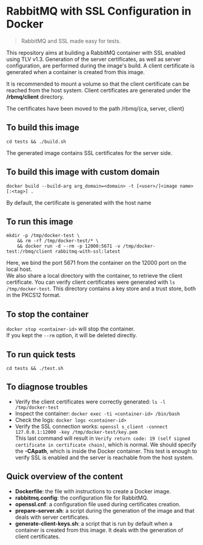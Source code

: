 # RabbitMQ with SSL Configuration in Docker

> RabbitMQ and SSL made easy for tests.

This repository aims at building a RabbitMQ container with SSL enabled using TLV v1.3.
Generation of the server certificates, as well as server configuration, are performed during
the image's build. A client certificate is generated when a container is created from this image.

It is recommended to mount a volume so that the client certificate can be reached from the
host system. Client certificates are generated under the **/rbmq/client** directory.

The certificates have been moved to the path /rbmq/{ca, server, client}

## To build this image

```
cd tests && ./build.sh
```

The generated image contains SSL certificates for the server side.

## To build this image with custom domain

```
docker build --build-arg arg_domain=<domain> -t [<user>/]<image name>[:<tag>] .
```

By default, the certificate is generated with the host name

## To run this image

```
mkdir -p /tmp/docker-test \
	&& rm -rf /tmp/docker-test/* \
	&& docker run -d --rm -p 12000:5671 -v /tmp/docker-test:/rbmq/client rabbitmq-with-ssl:latest
```

Here, we bind the port 5671 from the container on the 12000 port on the local host.  
We also share a local directory with the container, to retrieve the client certificate.
You can verify client certificates were generated with `ls /tmp/docker-test`. This directory contains
a key store and a trust store, both in the PKCS12 format.

## To stop the container

`docker stop <container-id>` will stop the container.  
If you kept the `--rm` option, it will be deleted directly.

## To run quick tests

```
cd tests && ./test.sh
```

## To diagnose troubles

- Verify the client certificates were correctly generated: `ls -l /tmp/docker-test`
- Inspect the container: `docker exec -ti <container-id> /bin/bash`
- Check the logs: `docker logs <container-id>`
- Verify the SSL connection works: `openssl s_client -connect 127.0.0.1:12000 -key /tmp/docker-test/key.pem`  
  This last command will result in `Verify return code: 19 (self signed certificate in certificate chain)`, which is normal.
  We should specify the **-CApath**, which is inside the Docker container. This test is enough to verify SSL is enabled and
  the server is reachable from the host system.

## Quick overview of the content

- **Dockerfile**: the file with instructions to create a Docker image.
- **rabbitmq.config**: the configuration file for RabbitMQ.
- **openssl.cnf**: a configuration file used during certificates creation.
- **prepare-server.sh**: a script during the generation of the image and that deals with server certificates.
- **generate-client-keys.sh**: a script that is run by default when a container is created from this image.
  It deals with the generation of client certificates.
